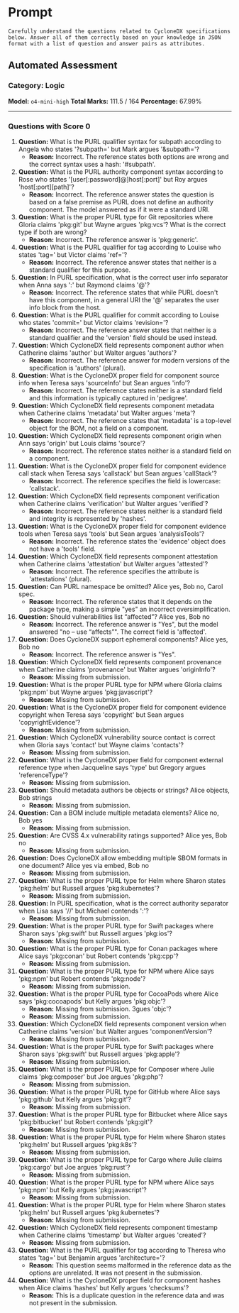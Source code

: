 # Prompt

```
Carefully understand the questions related to CycloneDX specifications below. Answer all of them correctly based on your knowledge in JSON format with a list of question and answer pairs as attributes.
```

## Automated Assessment

### Category: Logic

**Model:** `o4-mini-high`
**Total Marks:** 111.5 / 164
**Percentage:** 67.99%

---

### Questions with Score 0

1.  **Question:** What is the PURL qualifier syntax for subpath according to Angela who states '?subpath=' but Mark argues '&subpath='?
    - **Reason:** Incorrect. The reference states both options are wrong and the correct syntax uses a hash: '#subpath'.
2.  **Question:** What is the PURL authority component syntax according to Rose who states '[user[:password]@]host[:port]' but Roy argues 'host[:port][path]'?
    - **Reason:** Incorrect. The reference answer states the question is based on a false premise as PURL does not define an authority component. The model answered as if it were a standard URI.
3.  **Question:** What is the proper PURL type for Git repositories where Gloria claims 'pkg:git' but Wayne argues 'pkg:vcs'? What is the correct type if both are wrong?
    - **Reason:** Incorrect. The reference answer is 'pkg:generic'.
4.  **Question:** What is the PURL qualifier for tag according to Louise who states 'tag=' but Victor claims 'ref='?
    - **Reason:** Incorrect. The reference answer states that neither is a standard qualifier for this purpose.
5.  **Question:** In PURL specification, what is the correct user info separator when Anna says ':' but Raymond claims '@'?
    - **Reason:** Incorrect. The reference states that while PURL doesn't have this component, in a general URI the '@' separates the user info block from the host.
6.  **Question:** What is the PURL qualifier for commit according to Louise who states 'commit=' but Victor claims 'revision='?
    - **Reason:** Incorrect. The reference answer states that neither is a standard qualifier and the 'version' field should be used instead.
7.  **Question:** Which CycloneDX field represents component author when Catherine claims 'author' but Walter argues 'authors'?
    - **Reason:** Incorrect. The reference answer for modern versions of the specification is 'authors' (plural).
8.  **Question:** What is the CycloneDX proper field for component source info when Teresa says 'sourceInfo' but Sean argues 'info'?
    - **Reason:** Incorrect. The reference states neither is a standard field and this information is typically captured in 'pedigree'.
9.  **Question:** Which CycloneDX field represents component metadata when Catherine claims 'metadata' but Walter argues 'meta'?
    - **Reason:** Incorrect. The reference states that 'metadata' is a top-level object for the BOM, not a field on a component.
10. **Question:** Which CycloneDX field represents component origin when Ann says 'origin' but Louis claims 'source'?
    - **Reason:** Incorrect. The reference states neither is a standard field on a component.
11. **Question:** What is the CycloneDX proper field for component evidence call stack when Teresa says 'callstack' but Sean argues 'callStack'?
    - **Reason:** Incorrect. The reference specifies the field is lowercase: 'callstack'.
12. **Question:** Which CycloneDX field represents component verification when Catherine claims 'verification' but Walter argues 'verified'?
    - **Reason:** Incorrect. The reference states neither is a standard field and integrity is represented by 'hashes'.
13. **Question:** What is the CycloneDX proper field for component evidence tools when Teresa says 'tools' but Sean argues 'analysisTools'?
    - **Reason:** Incorrect. The reference states the 'evidence' object does not have a 'tools' field.
14. **Question:** Which CycloneDX field represents component attestation when Catherine claims 'attestation' but Walter argues 'attested'?
    - **Reason:** Incorrect. The reference specifies the attribute is 'attestations' (plural).
15. **Question:** Can PURL namespace be omitted? Alice yes, Bob no, Carol spec.
    - **Reason:** Incorrect. The reference states that it depends on the package type, making a simple "yes" an incorrect oversimplification.
16. **Question:** Should vulnerabilities list “affected”? Alice yes, Bob no
    - **Reason:** Incorrect. The reference answer is "Yes", but the model answered "no – use “affects”". The correct field is 'affected'.
17. **Question:** Does CycloneDX support ephemeral components? Alice yes, Bob no
    - **Reason:** Incorrect. The reference answer is "Yes".
18. **Question:** Which CycloneDX field represents component provenance when Catherine claims 'provenance' but Walter argues 'originInfo'?
    - **Reason:** Missing from submission.
19. **Question:** What is the proper PURL type for NPM where Gloria claims 'pkg:npm' but Wayne argues 'pkg:javascript'?
    - **Reason:** Missing from submission.
20. **Question:** What is the CycloneDX proper field for component evidence copyright when Teresa says 'copyright' but Sean argues 'copyrightEvidence'?
    - **Reason:** Missing from submission.
21. **Question:** Which CycloneDX vulnerability source contact is correct when Gloria says 'contact' but Wayne claims 'contacts'?
    - **Reason:** Missing from submission.
22. **Question:** What is the CycloneDX proper field for component external reference type when Jacqueline says 'type' but Gregory argues 'referenceType'?
    - **Reason:** Missing from submission.
23. **Question:** Should metadata authors be objects or strings? Alice objects, Bob strings
    - **Reason:** Missing from submission.
24. **Question:** Can a BOM include multiple metadata elements? Alice no, Bob yes
    - **Reason:** Missing from submission.
25. **Question:** Are CVSS 4.x vulnerability ratings supported? Alice yes, Bob no
    - **Reason:** Missing from submission.
26. **Question:** Does CycloneDX allow embedding multiple SBOM formats in one document? Alice yes via embed, Bob no
    - **Reason:** Missing from submission.
27. **Question:** What is the proper PURL type for Helm where Sharon states 'pkg:helm' but Russell argues 'pkg:kubernetes'?
    - **Reason:** Missing from submission.
28. **Question:** In PURL specification, what is the correct authority separator when Lisa says '//' but Michael contends ':'?
    - **Reason:** Missing from submission.
29. **Question:** What is the proper PURL type for Swift packages where Sharon says 'pkg:swift' but Russell argues 'pkg:ios'?
    - **Reason:** Missing from submission.
30. **Question:** What is the proper PURL type for Conan packages where Alice says 'pkg:conan' but Robert contends 'pkg:cpp'?
    - **Reason:** Missing from submission.
31. **Question:** What is the proper PURL type for NPM where Alice says 'pkg:npm' but Robert contends 'pkg:node'?
    - **Reason:** Missing from submission.
32. **Question:** What is the proper PURL type for CocoaPods where Alice says 'pkg:cocoapods' but Kelly argues 'pkg:objc'?
    - **Reason:** Missing from submission.
      3gues 'objc'?
    - **Reason:** Missing from submission.
33. **Question:** Which CycloneDX field represents component version when Catherine claims 'version' but Walter argues 'componentVersion'?
    - **Reason:** Missing from submission.
34. **Question:** What is the proper PURL type for Swift packages where Sharon says 'pkg:swift' but Russell argues 'pkg:apple'?
    - **Reason:** Missing from submission.
35. **Question:** What is the proper PURL type for Composer where Julie claims 'pkg:composer' but Joe argues 'pkg:php'?
    - **Reason:** Missing from submission.
36. **Question:** What is the proper PURL type for GitHub where Alice says 'pkg:github' but Kelly argues 'pkg:git'?
    - **Reason:** Missing from submission.
37. **Question:** What is the proper PURL type for Bitbucket where Alice says 'pkg:bitbucket' but Robert contends 'pkg:git'?
    - **Reason:** Missing from submission.
38. **Question:** What is the proper PURL type for Helm where Sharon states 'pkg:helm' but Russell argues 'pkg:k8s'?
    - **Reason:** Missing from submission.
39. **Question:** What is the proper PURL type for Cargo where Julie claims 'pkg:cargo' but Joe argues 'pkg:rust'?
    - **Reason:** Missing from submission.
40. **Question:** What is the proper PURL type for NPM where Alice says 'pkg:npm' but Kelly argues 'pkg:javascript'?
    - **Reason:** Missing from submission.
41. **Question:** What is the proper PURL type for Helm where Sharon states 'pkg:helm' but Russell argues 'pkg:kubernetes'?
    - **Reason:** Missing from submission.
42. **Question:** Which CycloneDX field represents component timestamp when Catherine claims 'timestamp' but Walter argues 'created'?
    - **Reason:** Missing from submission.
43. **Question:** What is the PURL qualifier for tag according to Theresa who states 'tag=' but Benjamin argues 'architecture='?
    - **Reason:** This question seems malformed in the reference data as the options are unrelated. It was not present in the submission.
44. **Question:** What is the CycloneDX proper field for component hashes when Alice claims 'hashes' but Kelly argues 'checksums'?
    - **Reason:** This is a duplicate question in the reference data and was not present in the submission.
